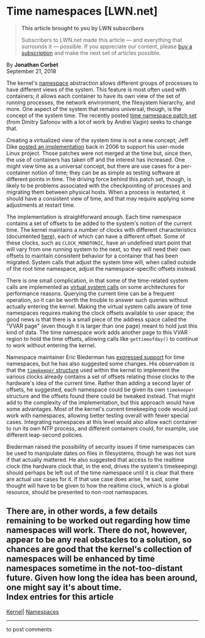 # Time namespaces [LWN.net]

> **This article brought to you by LWN subscribers**
> 
> Subscribers to LWN.net made this article — and everything that surrounds it — possible. If you appreciate our content, please [buy a subscription](/Promo/nst-nag3/subscribe) and make the next set of articles possible. 

By **Jonathan Corbet**  
September 21, 2018 

The kernel's [namespace](/Articles/766124/) abstraction allows different groups of processes to have different views of the system. This feature is most often used with containers; it allows each container to have its own view of the set of running processes, the network environment, the filesystem hierarchy, and more. One aspect of the system that remains universal, though, is the concept of the system time. The recently posted [time namespace patch set](/ml/linux-kernel/20180919205037.9574-1-dima@arista.com/) (from Dmitry Safonov with a lot of work by Andrei Vagin) seeks to change that. 

Creating a virtualized view of the system time is not a new concept; Jeff Dike [posted an implementation](/Articles/180375/) back in 2006 to support his user-mode Linux project. Those patches were not merged at the time but, since then, the use of containers has taken off and the interest has increased. One might view time as a universal concept, but there are use cases for a per-container notion of time; they can be as simple as testing software at different points in time. The driving force behind this patch set, though, is likely to be problems associated with the checkpointing of processes and migrating them between physical hosts. When a process is restarted, it should have a consistent view of time, and that may require applying some adjustments at restart time. 

The implementation is straightforward enough. Each time namespace contains a set of offsets to be added to the system's notion of the current time. The kernel maintains a number of clocks with different characteristics (documented [here](http://man7.org/linux/man-pages/man2/timerfd_create.2.html)), each of which can have a different offset. Some of these clocks, such as `CLOCK_MONOTONIC`, have an undefined start point that will vary from one running system to the next, so they will need their own offsets to maintain consistent behavior for a container that has been migrated. System calls that adjust the system time will, when called outside of the root time namespace, adjust the namespace-specific offsets instead. 

There is one small complication, in that some of the time-related system calls are implemented as [virtual system calls](/Articles/615809/) on some architectures for performance reasons. Querying the current time can be a frequent operation, so it can be worth the trouble to answer such queries without actually entering the kernel. Making the virtual system calls aware of time namespaces requires making the clock offsets available to user space; the good news is that there is a small piece of the address space called the "VVAR page" (even though it is larger than one page) meant to hold just this kind of data. The time namespace work adds another page to this VVAR region to hold the time offsets, allowing calls like `gettimeofday()` to continue to work without entering the kernel. 

Namespace maintainer Eric Biederman has [expressed support](/ml/linux-kernel/874lej6nny.fsf@xmission.com/) for time namespaces, but he has also suggested some changes. His observation is that the [`timekeeper` structure](https://elixir.bootlin.com/linux/latest/source/include/linux/timekeeper_internal.h#L45) used within the kernel to implement the various clocks already contains a set of offsets relating those clocks to the hardware's idea of the current time. Rather than adding a second layer of offsets, he suggested, each namespace could be given its own `timekeeper` structure and the offsets found there could be tweaked instead. That might add to the complexity of the implementation, but this approach would have some advantages. Most of the kernel's current timekeeping code would just work with namespaces, allowing better testing overall with fewer special cases. Integrating namespaces at this level would also allow each container to run its own NTP process, and different containers could, for example, use different leap-second policies. 

Biederman raised the possibility of security issues if time namespaces can be used to manipulate dates on files in filesystems, though he was not sure if that actually mattered. He also suggested that access to the realtime clock (the hardware clock that, in the end, drives the system's timekeeping) should perhaps be left out of the time namespace until it is clear that there are actual use cases for it. If that use case does arise, he said, some thought will have to be given to how the realtime clock, which is a global resource, should be presented to non-root namespaces. 

There are, in other words, a few details remaining to be worked out regarding how time namespaces will work. There do not, however, appear to be any real obstacles to a solution, so chances are good that the kernel's collection of namespaces will be enhanced by time namespaces sometime in the not-too-distant future. Given how long the idea has been around, one might say it's about time.  
Index entries for this article  
---  
[Kernel](/Kernel/Index)| [Namespaces](/Kernel/Index#Namespaces)  
  


* * *

to post comments 
